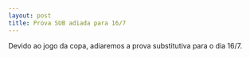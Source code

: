 ```yaml
---
layout: post
title: Prova SUB adiada para 16/7
---
```


Devido ao jogo da copa, adiaremos a prova substitutiva para o dia 16/7.
